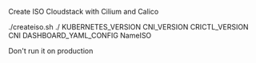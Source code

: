 Create ISO Cloudstack with Cilium and Calico

./createiso.sh ./ KUBERNETES_VERSION CNI_VERSION CRICTL_VERSION CNI DASHBOARD_YAML_CONFIG NameISO

Don't run it on production
